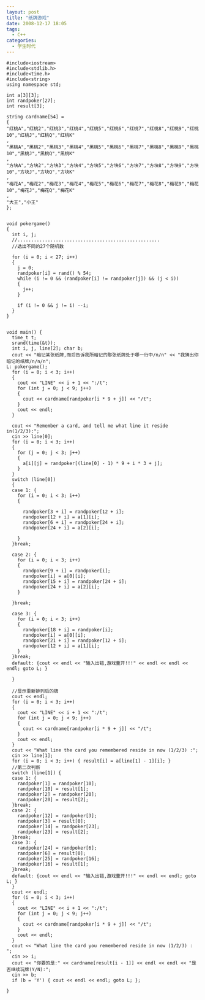 ```yaml
---
layout: post
title: "纸牌游戏"
date: 2008-12-17 18:05
tags: 
  - C++
categories: 
  - 学生时代
---
```


    #include<iostream>  
    #include<stdlib.h>  
    #include<time.h>  
    #include<string>  
    using namespace std;
    
    int a[3][3];
    int randpoker[27];
    int result[3];
    
    string cardname[54] =
    {
    "红桃A","红桃2","红桃3","红桃4","红桃5","红桃6","红桃7","红桃8","红桃9","红桃10","红桃J","红桃Q","红桃K"
    ,
    "黑桃A","黑桃2","黑桃3","黑桃4","黑桃5","黑桃6","黑桃7","黑桃8","黑桃9","黑桃10","黑桃J","黑桃Q","黑桃K"
    ,
    "方块A","方块2","方块3","方块4","方块5","方块6","方块7","方块8","方块9","方块10","方块J","方块Q","方块K"
    ,
    "梅花A","梅花2","梅花3","梅花4","梅花5","梅花6","梅花7","梅花8","梅花9","梅花10","梅花J","梅花Q","梅花K"
    ,
    "大王","小王"
    };
    
    
    void pokergame()
    {
      int i, j;
      //....................................................  
      //选出不同的27个随机数
    
      for (i = 0; i < 27; i++)
      {
        j = 0;
        randpoker[i] = rand() % 54;
        while (i != 0 && (randpoker[i] != randpoker[j]) && (j < i))
        {
          j++;
        }
    
        if (i != 0 && j != i) --i;
      }
    }
    
    
    void main() {
      time_t t;
      srand(time(&t));
      int i, j, line[2]; char b;
      cout << "暗记某张纸牌,而后告诉我所暗记的那张纸牌处于哪一行中/n/n" << "我猜出你暗记的纸牌/n/n/n";
    L: pokergame();
      for (i = 0; i < 3; i++)
      {
        cout << "LINE" << i + 1 << ":/t";
        for (int j = 0; j < 9; j++)
        {
          cout << cardname[randpoker[i * 9 + j]] << "/t";
        }
        cout << endl;
      }
    
      cout << "Remember a card, and tell me what line it reside in(1/2/3):";
      cin >> line[0];
      for (i = 0; i < 3; i++)
      {
        for (j = 0; j < 3; j++)
        {
          a[i][j] = randpoker[(line[0] - 1) * 9 + i * 3 + j];
        }
      }
      switch (line[0])
      {
      case 1: {
        for (i = 0; i < 3; i++)
        {
    
          randpoker[3 + i] = randpoker[12 + i];
          randpoker[12 + i] = a[1][i];
          randpoker[6 + i] = randpoker[24 + i];
          randpoker[24 + i] = a[2][i];
    
        }
      }break;
    
      case 2: {
        for (i = 0; i < 3; i++)
        {
          randpoker[9 + i] = randpoker[i];
          randpoker[i] = a[0][i];
          randpoker[15 + i] = randpoker[24 + i];
          randpoker[24 + i] = a[2][i];
        }
    
      }break;
    
      case 3: {
        for (i = 0; i < 3; i++)
        {
          randpoker[18 + i] = randpoker[i];
          randpoker[i] = a[0][i];
          randpoker[21 + i] = randpoker[12 + i];
          randpoker[12 + i] = a[1][i];
        }
      }break;
      default: {cout << endl << "输入出错,游戏重开!!!" << endl << endl << endl; goto L; }
    
      }
    
      //显示重新排列后的牌  
      cout << endl;
      for (i = 0; i < 3; i++)
      {
        cout << "LINE" << i + 1 << ":/t";
        for (int j = 0; j < 9; j++)
        {
          cout << cardname[randpoker[i * 9 + j]] << "/t";
        }
        cout << endl;
      }
      cout << "What line the card you remembered reside in now (1/2/3) :";
      cin >> line[1];
      for (i = 0; i < 3; i++) { result[i] = a[line[1] - 1][i]; }
      //第二次判断  
      switch (line[1]) {
      case 1: {
        randpoker[1] = randpoker[10];
        randpoker[10] = result[1];
        randpoker[2] = randpoker[20];
        randpoker[20] = result[2];
      }break;
      case 2: {
        randpoker[12] = randpoker[3];
        randpoker[3] = result[0];
        randpoker[14] = randpoker[23];
        randpoker[23] = result[2];
      }break;
      case 3: {
        randpoker[24] = randpoker[6];
        randpoker[6] = result[0];
        randpoker[25] = randpoker[16];
        randpoker[16] = result[1];
      }break;
      default: {cout << endl << "输入出错,游戏重开!!!" << endl << endl; goto L; }
      }
      cout << endl;
      for (i = 0; i < 3; i++)
      {
        cout << "LINE" << i + 1 << ":/t";
        for (int j = 0; j < 9; j++)
        {
          cout << cardname[randpoker[i * 9 + j]] << "/t";
        }
        cout << endl;
      }
      cout << "What line the card you remembered reside in now (1/2/3) : ";
      cin >> i;
      cout << "你要的是:" << cardname[result[i - 1]] << endl << endl << "是否继续玩牌(Y/N):";
      cin >> b;
      if (b = 'Y') { cout << endl << endl; goto L; };
    
    }

